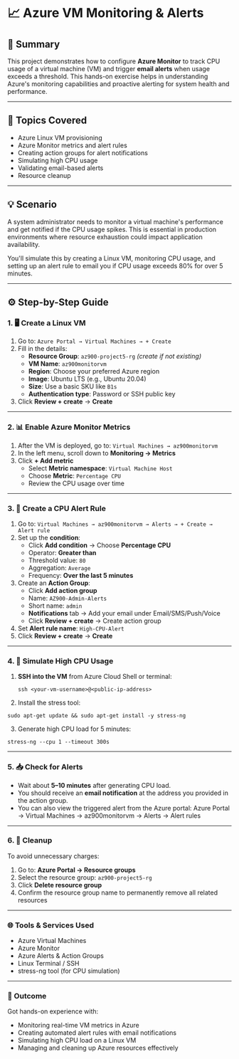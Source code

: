 # 📈 Azure VM Monitoring & Alerts

## 📝 Summary

This project demonstrates how to configure **Azure Monitor** to track CPU usage of a virtual machine (VM) and trigger **email alerts** when usage exceeds a threshold. This hands-on exercise helps in understanding Azure's monitoring capabilities and proactive alerting for system health and performance.

---

## 📘 Topics Covered

- Azure Linux VM provisioning
- Azure Monitor metrics and alert rules
- Creating action groups for alert notifications
- Simulating high CPU usage
- Validating email-based alerts
- Resource cleanup

---

## 💡 Scenario

A system administrator needs to monitor a virtual machine's performance and get notified if the CPU usage spikes. This is essential in production environments where resource exhaustion could impact application availability.

You'll simulate this by creating a Linux VM, monitoring CPU usage, and setting up an alert rule to email you if CPU usage exceeds 80% for over 5 minutes.

---

## ⚙️ Step-by-Step Guide

### 1. 🖥️ Create a Linux VM

1. Go to: `Azure Portal → Virtual Machines → + Create`
2. Fill in the details:
   - **Resource Group**: `az900-project5-rg` *(create if not existing)*
   - **VM Name**: `az900monitorvm`
   - **Region**: Choose your preferred Azure region
   - **Image**: Ubuntu LTS (e.g., Ubuntu 20.04)
   - **Size**: Use a basic SKU like `B1s`
   - **Authentication type**: Password or SSH public key
3. Click **Review + create** → **Create**

---

### 2. 📊 Enable Azure Monitor Metrics

1. After the VM is deployed, go to: `Virtual Machines → az900monitorvm`
2. In the left menu, scroll down to **Monitoring → Metrics**
3. Click **+ Add metric**
   - Select **Metric namespace**: `Virtual Machine Host`
   - Choose **Metric**: `Percentage CPU`
   - Review the CPU usage over time

---

### 3. 🚨 Create a CPU Alert Rule

1. Go to: `Virtual Machines → az900monitorvm → Alerts → + Create → Alert rule`
2. Set up the **condition**:
   - Click **Add condition** → Choose **Percentage CPU**
   - Operator: **Greater than**
   - Threshold value: `80`
   - Aggregation: `Average`
   - Frequency: **Over the last 5 minutes**
3. Create an **Action Group**:
   - Click **Add action group**
   - Name: `AZ900-Admin-Alerts`
   - Short name: `admin`
   - **Notifications** tab → Add your email under Email/SMS/Push/Voice
   - Click **Review + create** → Create action group
4. Set **Alert rule name**: `High-CPU-Alert`
5. Click **Review + create** → **Create**

---

### 4. 🧪 Simulate High CPU Usage

1. **SSH into the VM** from Azure Cloud Shell or terminal:
   ```
   ssh <your-vm-username>@<public-ip-address>
   ```
2. Install the stress tool:
```
sudo apt-get update && sudo apt-get install -y stress-ng
```

3. Generate high CPU load for 5 minutes:
```
stress-ng --cpu 1 --timeout 300s
```

---

### 5. 📥 Check for Alerts

- Wait about **5–10 minutes** after generating CPU load.
- You should receive an **email notification** at the address you provided in the action group.
- You can also view the triggered alert from the Azure portal: Azure Portal → Virtual Machines → az900monitorvm → Alerts → Alert rules

---

### 6. 🧹 Cleanup

To avoid unnecessary charges:

1. Go to: **Azure Portal → Resource groups**
2. Select the resource group: `az900-project5-rg`
3. Click **Delete resource group**
4. Confirm the resource group name to permanently remove all related resources

---

### 🌐 Tools & Services Used
- Azure Virtual Machines
- Azure Monitor
- Azure Alerts & Action Groups
- Linux Terminal / SSH
- stress-ng tool (for CPU simulation)

---

### 🎯 Outcome
Got hands-on experience with:
- Monitoring real-time VM metrics in Azure
- Creating automated alert rules with email notifications
- Simulating high CPU load on a Linux VM
- Managing and cleaning up Azure resources effectively

